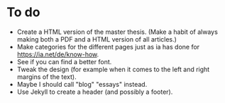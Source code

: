 # To do

- Create a HTML version of the master thesis. (Make a habit of always making both a PDF and a HTML version of all articles.)
- Make categories for the different pages just as ia has done for https://ia.net/de/know-how.
- See if you can find a better font.
- Tweak the design (for example when it comes to the left and right margins of the text).
- Maybe I should call "blog" "essays" instead.
- Use Jekyll to create a header (and possibly a footer).